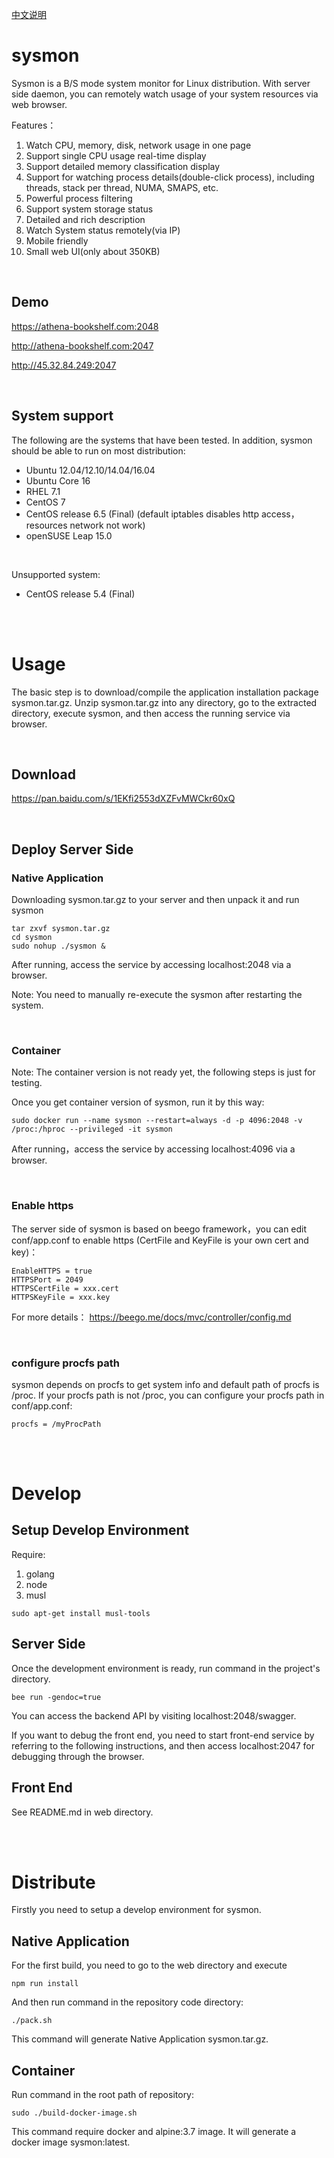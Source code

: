 
<a href="https://github.com/Lt0/sysmon/blob/master/doc/README-zh.md">中文说明</a>


# sysmon
Sysmon is a B/S mode system monitor for Linux distribution. With server side daemon, you can remotely watch usage of your system resources via web browser.

Features：
1. Watch CPU, memory, disk, network usage in one page
2. Support single CPU usage real-time display
3. Support detailed memory classification display
4. Support for watching process details(double-click process), including threads, stack per thread, NUMA, SMAPS, etc.
5. Powerful process filtering
6. Support system storage status
7. Detailed and rich description
8. Watch System status remotely(via IP)
9. Mobile friendly
10. Small web UI(only about 350KB)

<br>

## Demo
https://athena-bookshelf.com:2048

http://athena-bookshelf.com:2047

http://45.32.84.249:2047


<br>

## System support
The following are the systems that have been tested. In addition, sysmon should be able to run on most distribution:

- Ubuntu 12.04/12.10/14.04/16.04
- Ubuntu Core 16
- RHEL 7.1
- CentOS 7
- CentOS release 6.5 (Final) (default iptables disables http access，resources network not work)
- openSUSE Leap 15.0

<br>

Unsupported system:

- CentOS release 5.4 (Final)

<br>
<br>

# Usage
The basic step is to download/compile the application installation package sysmon.tar.gz. Unzip sysmon.tar.gz into any directory, go to the extracted directory, execute sysmon, and then access the running service via browser.

<br>

## Download
https://pan.baidu.com/s/1EKfi2553dXZFvMWCkr60xQ

<br>

## Deploy Server Side
### Native Application
Downloading sysmon.tar.gz to your server and then unpack it and run sysmon
```
tar zxvf sysmon.tar.gz
cd sysmon
sudo nohup ./sysmon &
```
After running, access the service by accessing localhost:2048 via a browser.

Note:
You need to manually re-execute the sysmon after restarting the system.

<br>

### Container
Note: The container version is not ready yet, the following steps is just for testing.

Once you get container version of sysmon, run it by this way:
```
sudo docker run --name sysmon --restart=always -d -p 4096:2048 -v /proc:/hproc --privileged -it sysmon
```
After running，access the service by accessing localhost:4096 via a browser.


<br>

### Enable https
The server side of sysmon is based on beego framework，you can edit conf/app.conf to enable https (CertFile and KeyFile is your own cert and key)：
```
EnableHTTPS = true
HTTPSPort = 2049
HTTPSCertFile = xxx.cert
HTTPSKeyFile = xxx.key
```

For more details：
https://beego.me/docs/mvc/controller/config.md


<br>

### configure procfs path
sysmon depends on procfs to get system info and default path of procfs is /proc. If your procfs path is not /proc, you can configure your procfs path in conf/app.conf:
```
procfs = /myProcPath
```


<br>
<br>

# Develop
## Setup Develop Environment
Require:
1. golang
2. node
3. musl
```
sudo apt-get install musl-tools
```

## Server Side
Once the development environment is ready, run command in the project's directory.
```
bee run -gendoc=true
```
You can access the backend API by visiting localhost:2048/swagger.

If you want to debug the front end, you need to start front-end service by referring to the following instructions, and then access localhost:2047 for debugging through the browser.

## Front End
See README.md in web directory.


<br>
<br>

# Distribute
Firstly you need to setup a develop environment for sysmon.

## Native Application
For the first build, you need to go to the web directory and execute
```
npm run install
```

And then run command in the repository code directory:
```
./pack.sh
```
This command will generate Native Application sysmon.tar.gz.

## Container
Run command in the root path of repository: 
```
sudo ./build-docker-image.sh
```
This command require docker and alpine:3.7 image. It will generate a docker image sysmon:latest.


